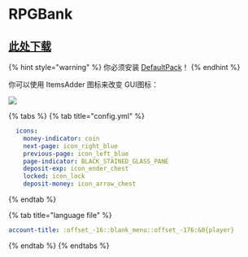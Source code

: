 # RPGBank

## [此处下载](https://www.spigotmc.org/resources/%E2%9C%85must-have%E2%9C%85-rpgbank-store-your-items-exp-and-money-using-villagers-npcs-and-custom-gui.29139/)

{% hint style="warning" %}
你必须安装 [DefaultPack](../../first-install.md#default-pack-optional)！
{% endhint %}

你可以使用 ItemsAdder 图标来改变 GUI图标：

![](<../../.gitbook/assets/image (13) (1).png>)

{% tabs %}
{% tab title="config.yml" %}
```yaml
  icons:
    money-indicator: coin
    next-page: icon_right_blue
    previous-page: icon_left_blue
    page-indicator: BLACK_STAINED_GLASS_PANE
    deposit-exp: icon_ender_chest
    locked: icon_lock
    deposit-money: icon_arrow_chest
```
{% endtab %}

{% tab title="language file" %}
```yaml
account-title: :offset_-16::blank_menu::offset_-176:&0{player}
```
{% endtab %}
{% endtabs %}


